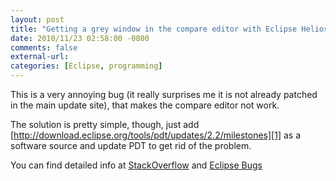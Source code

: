 ```yaml
---
layout: post
title: "Getting a grey window in the compare editor with Eclipse Helios (w/PDT)"
date: 2010/11/23 02:58:00 -0800
comments: false
external-url:
categories: [Eclipse, programming]
---
```



This is a very annoying bug (it really surprises me it is not already patched 
in the main update site), that makes the compare editor not work.

The solution is pretty simple, though, just add [http://download.eclipse.org/tools/pdt/updates/2.2/milestones][1] 
as a software source and update PDT to get rid of the problem.

You can find detailed info at [StackOverflow][2] and [Eclipse Bugs][3]



[1]: http://download.eclipse.org/tools/pdt/updates/2.2/milestones
[2]: http://stackoverflow.com/questions/4230865/eclipse-problem-with-subclipse
[3]: https://bugs.eclipse.org/bugs/show_bug.cgi?id=326194
